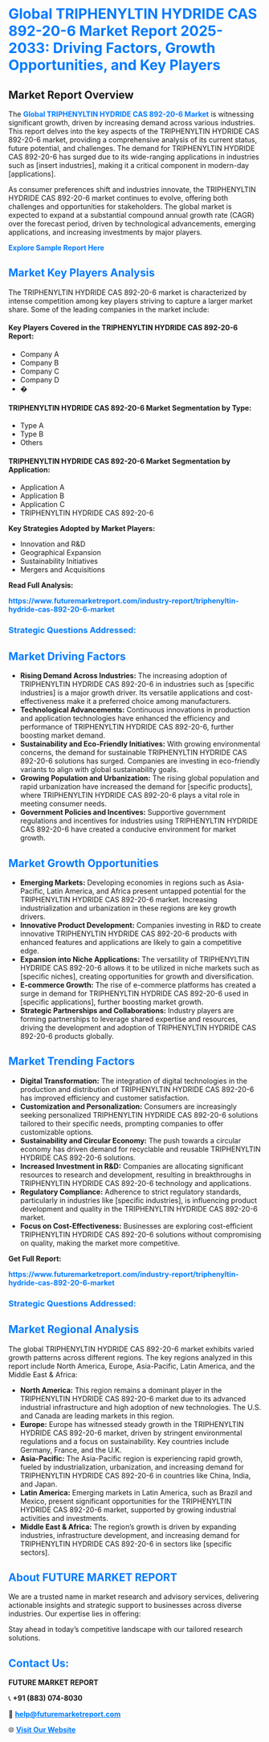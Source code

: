 <h1 style="color: #007BFF;">Global TRIPHENYLTIN HYDRIDE CAS 892-20-6 Market Report 2025-2033: Driving Factors, Growth Opportunities, and Key Players</h1>

<section id="overview">
<h2>Market Report Overview</h2>
<p>The <a href="https://www.futuremarketreport.com/industry-report/triphenyltin-hydride-cas-892-20-6-market" style="color: #007BFF; text-decoration: none;"><strong>Global TRIPHENYLTIN HYDRIDE CAS 892-20-6 Market</strong></a> is witnessing significant growth, driven by increasing demand across various industries. This report delves into the key aspects of the TRIPHENYLTIN HYDRIDE CAS 892-20-6 market, providing a comprehensive analysis of its current status, future potential, and challenges. The demand for TRIPHENYLTIN HYDRIDE CAS 892-20-6 has surged due to its wide-ranging applications in industries such as [insert industries], making it a critical component in modern-day [applications].</p>
<p>As consumer preferences shift and industries innovate, the TRIPHENYLTIN HYDRIDE CAS 892-20-6 market continues to evolve, offering both challenges and opportunities for stakeholders. The global market is expected to expand at a substantial compound annual growth rate (CAGR) over the forecast period, driven by technological advancements, emerging applications, and increasing investments by major players.</p>
</section>

<section id="overview">
<p><a href="https://www.futuremarketreport.com/request-sample/reportId=111810" style="color: #007BFF; text-decoration: none;"><strong>Explore Sample Report Here</strong></a></p>
</section>

<section id="key-players">
<h2 style="color: #007BFF;">Market Key Players Analysis</h2>
<p>The TRIPHENYLTIN HYDRIDE CAS 892-20-6 market is characterized by intense competition among key players striving to capture a larger market share. Some of the leading companies in the market include:</p>
<h4>Key Players Covered in the TRIPHENYLTIN HYDRIDE CAS 892-20-6 Report:</h4>
<ul><li>Company A</li><li>Company B</li><li>Company C</li><li>Company D</li><li>�</li></ul>
<h4>TRIPHENYLTIN HYDRIDE CAS 892-20-6 Market Segmentation by Type:</h4>
<ul><li>Type A</li><li>Type B</li><li>Others</li></ul>

<h4>TRIPHENYLTIN HYDRIDE CAS 892-20-6 Market Segmentation by Application:</h4>
<ul><li>Application A</li><li>Application B</li><li>Application C</li><li>TRIPHENYLTIN HYDRIDE CAS 892-20-6</li></ul>
<p><strong>Key Strategies Adopted by Market Players:</strong></p>
<ul>
<li>Innovation and R&D</li>
<li>Geographical Expansion</li>
<li>Sustainability Initiatives</li>
<li>Mergers and Acquisitions</li>
</ul>
</section>

<section>
<p><strong>Read Full Analysis: </strong></p><a href="https://www.futuremarketreport.com/industry-report/triphenyltin-hydride-cas-892-20-6-market" style="color: #007BFF; text-decoration: none;"><strong>https://www.futuremarketreport.com/industry-report/triphenyltin-hydride-cas-892-20-6-market</strong></a>
<h3 style="color: #007BFF;">Strategic Questions Addressed:</h3>
</section>

<section id="driving-factors">
<h2 style="color: #007BFF;">Market Driving Factors</h2>
<ul>
<li><strong>Rising Demand Across Industries:</strong> The increasing adoption of TRIPHENYLTIN HYDRIDE CAS 892-20-6 in industries such as [specific industries] is a major growth driver. Its versatile applications and cost-effectiveness make it a preferred choice among manufacturers.</li>
<li><strong>Technological Advancements:</strong> Continuous innovations in production and application technologies have enhanced the efficiency and performance of TRIPHENYLTIN HYDRIDE CAS 892-20-6, further boosting market demand.</li>
<li><strong>Sustainability and Eco-Friendly Initiatives:</strong> With growing environmental concerns, the demand for sustainable TRIPHENYLTIN HYDRIDE CAS 892-20-6 solutions has surged. Companies are investing in eco-friendly variants to align with global sustainability goals.</li>
<li><strong>Growing Population and Urbanization:</strong> The rising global population and rapid urbanization have increased the demand for [specific products], where TRIPHENYLTIN HYDRIDE CAS 892-20-6 plays a vital role in meeting consumer needs.</li>
<li><strong>Government Policies and Incentives:</strong> Supportive government regulations and incentives for industries using TRIPHENYLTIN HYDRIDE CAS 892-20-6 have created a conducive environment for market growth.</li>
</ul>
</section>

<section id="growth-opportunities">
<h2 style="color: #007BFF;">Market Growth Opportunities</h2>
<ul>
<li><strong>Emerging Markets:</strong> Developing economies in regions such as Asia-Pacific, Latin America, and Africa present untapped potential for the TRIPHENYLTIN HYDRIDE CAS 892-20-6 market. Increasing industrialization and urbanization in these regions are key growth drivers.</li>
<li><strong>Innovative Product Development:</strong> Companies investing in R&D to create innovative TRIPHENYLTIN HYDRIDE CAS 892-20-6 products with enhanced features and applications are likely to gain a competitive edge.</li>
<li><strong>Expansion into Niche Applications:</strong> The versatility of TRIPHENYLTIN HYDRIDE CAS 892-20-6 allows it to be utilized in niche markets such as [specific niches], creating opportunities for growth and diversification.</li>
<li><strong>E-commerce Growth:</strong> The rise of e-commerce platforms has created a surge in demand for TRIPHENYLTIN HYDRIDE CAS 892-20-6 used in [specific applications], further boosting market growth.</li>
<li><strong>Strategic Partnerships and Collaborations:</strong> Industry players are forming partnerships to leverage shared expertise and resources, driving the development and adoption of TRIPHENYLTIN HYDRIDE CAS 892-20-6 products globally.</li>
</ul>
</section>

<section id="trending-factors">
<h2 style="color: #007BFF;">Market Trending Factors</h2>
<ul>
<li><strong>Digital Transformation:</strong> The integration of digital technologies in the production and distribution of TRIPHENYLTIN HYDRIDE CAS 892-20-6 has improved efficiency and customer satisfaction.</li>
<li><strong>Customization and Personalization:</strong> Consumers are increasingly seeking personalized TRIPHENYLTIN HYDRIDE CAS 892-20-6 solutions tailored to their specific needs, prompting companies to offer customizable options.</li>
<li><strong>Sustainability and Circular Economy:</strong> The push towards a circular economy has driven demand for recyclable and reusable TRIPHENYLTIN HYDRIDE CAS 892-20-6 solutions.</li>
<li><strong>Increased Investment in R&D:</strong> Companies are allocating significant resources to research and development, resulting in breakthroughs in TRIPHENYLTIN HYDRIDE CAS 892-20-6 technology and applications.</li>
<li><strong>Regulatory Compliance:</strong> Adherence to strict regulatory standards, particularly in industries like [specific industries], is influencing product development and quality in the TRIPHENYLTIN HYDRIDE CAS 892-20-6 market.</li>
<li><strong>Focus on Cost-Effectiveness:</strong> Businesses are exploring cost-efficient TRIPHENYLTIN HYDRIDE CAS 892-20-6 solutions without compromising on quality, making the market more competitive.</li>
</ul>
</section>

<section>
<p><strong>Get Full Report: </strong></p><a href="https://www.futuremarketreport.com/industry-report/triphenyltin-hydride-cas-892-20-6-market" style="color: #007BFF; text-decoration: none;"><strong>https://www.futuremarketreport.com/industry-report/triphenyltin-hydride-cas-892-20-6-market</strong></a>
<h3 style="color: #007BFF;">Strategic Questions Addressed:</h3>
</section>


<section id="regional-analysis">
<h2 style="color: #007BFF;">Market Regional Analysis</h2>
<p>The global TRIPHENYLTIN HYDRIDE CAS 892-20-6 market exhibits varied growth patterns across different regions. The key regions analyzed in this report include North America, Europe, Asia-Pacific, Latin America, and the Middle East & Africa:</p>
<ul>
<li><strong>North America:</strong> This region remains a dominant player in the TRIPHENYLTIN HYDRIDE CAS 892-20-6 market due to its advanced industrial infrastructure and high adoption of new technologies. The U.S. and Canada are leading markets in this region.</li>
<li><strong>Europe:</strong> Europe has witnessed steady growth in the TRIPHENYLTIN HYDRIDE CAS 892-20-6 market, driven by stringent environmental regulations and a focus on sustainability. Key countries include Germany, France, and the U.K.</li>
<li><strong>Asia-Pacific:</strong> The Asia-Pacific region is experiencing rapid growth, fueled by industrialization, urbanization, and increasing demand for TRIPHENYLTIN HYDRIDE CAS 892-20-6 in countries like China, India, and Japan.</li>
<li><strong>Latin America:</strong> Emerging markets in Latin America, such as Brazil and Mexico, present significant opportunities for the TRIPHENYLTIN HYDRIDE CAS 892-20-6 market, supported by growing industrial activities and investments.</li>
<li><strong>Middle East & Africa:</strong> The region’s growth is driven by expanding industries, infrastructure development, and increasing demand for TRIPHENYLTIN HYDRIDE CAS 892-20-6 in sectors like [specific sectors].</li>
</ul>
</section>

<footer>
<h2 style="color: #007BFF;">About FUTURE MARKET REPORT</h2>
<p>We are a trusted name in market research and advisory services, delivering actionable insights and strategic support to businesses across diverse industries. Our expertise lies in offering:</p>

<p>Stay ahead in today’s competitive landscape with our tailored research solutions.</p>

<h2 style="color: #007BFF;">Contact Us:</h2>
<p><strong>FUTURE MARKET REPORT</strong></p>
<p>📞 <strong>+91 (883) 074-8030</strong></p>
<p>📧 <strong><a href="mailto:help@futuremarketreport.com" style="color: #007BFF;">help@futuremarketreport.com</a></strong></p>
<p>🌐 <strong><a href="https://www.futuremarketreport.com/" style="color: #007BFF;">Visit Our Website</a></strong></p>
</footer>